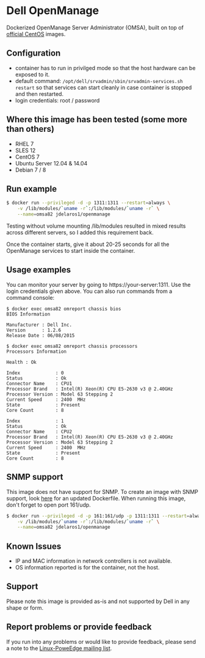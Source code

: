 # Dell OpenManage

Dockerized OpenManage Server Administrator (OMSA), built on top of [official CentOS](https://registry.hub.docker.com/u/library/centos/) images.

## Configuration

  - container has to run in privilged mode so that the host hardware can be exposed to it.
  - default command: `/opt/dell/srvadmin/sbin/srvadmin-services.sh restart` so that services can start cleanly in case container is stopped and then restarted.
  - login credentials: root / password

## Where this image has been tested (some more than others)

  - RHEL 7
  - SLES 12
  - CentOS 7
  - Ubuntu Server 12.04 & 14.04
  - Debian 7 / 8

## Run example

```bash
$ docker run --privileged -d -p 1311:1311 --restart=always \
    -v /lib/modules/`uname -r`:/lib/modules/`uname -r` \
    --name=omsa82 jdelaros1/openmanage
```

Testing without volume mounting /lib/modules resulted in mixed results across different servers, so I added this requirement back.

Once the container starts, give it about 20-25 seconds for all the OpenManage services to start inside the container.

## Usage examples

You can monitor your server by going to https://your-server:1311. Use the login credentials given above. You can also run commands from a command console:

```
$ docker exec omsa82 omreport chassis bios
BIOS Information

Manufacturer : Dell Inc.
Version      : 1.2.6
Release Date : 06/08/2015

$ docker exec omsa82 omreport chassis processors
Processors Information

Health : Ok

Index             : 0
Status            : Ok
Connector Name    : CPU1
Processor Brand   : Intel(R) Xeon(R) CPU E5-2630 v3 @ 2.40GHz
Processor Version : Model 63 Stepping 2
Current Speed     : 2400  MHz
State             : Present
Core Count        : 8

Index             : 1
Status            : Ok
Connector Name    : CPU2
Processor Brand   : Intel(R) Xeon(R) CPU E5-2630 v3 @ 2.40GHz
Processor Version : Model 63 Stepping 2
Current Speed     : 2400  MHz
State             : Present
Core Count        : 8

```

## SNMP support

This image does not have support for SNMP. To create an image with SNMP support, look [here](https://github.com/jose-delarosa/docker-images/tree/master/openmanage82/snmp) for an updated Dockerfile. When running this image, don't forget to open port 161/udp.


```bash
$ docker run --privileged -d -p 161:161/udp -p 1311:1311 --restart=always \
    -v /lib/modules/`uname -r`:/lib/modules/`uname -r` \
    --name=omsa82 jdelaros1/openmanage
```

## Known Issues

  - IP and MAC information in network controllers is not available.
  - OS information reported is for the container, not the host.

## Support

Please note this image is provided as-is and not supported by Dell in any shape or form.

## Report problems or provide feedback

If you run into any problems or would like to provide feedback, please send a note to the [Linux-PoweEdge mailing list](https://lists.us.dell.com/mailman/listinfo/linux-poweredge).

